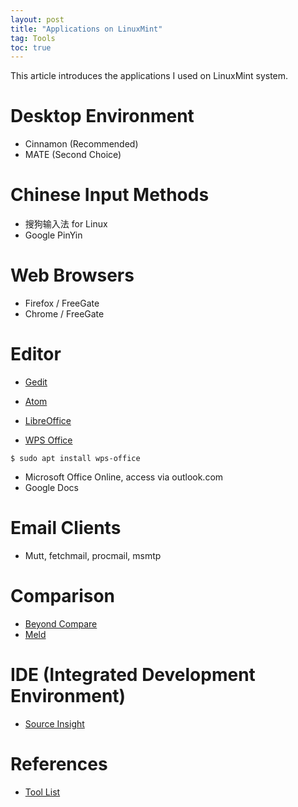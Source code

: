 ```yaml
---
layout: post
title: "Applications on LinuxMint"
tag: Tools
toc: true
---
```


This article introduces the applications I used on LinuxMint system.

<!--more-->

# Desktop Environment

* Cinnamon (Recommended)
* MATE (Second Choice)

# Chinese Input Methods

* 搜狗输入法 for Linux
* Google PinYin

# Web Browsers

* Firefox / FreeGate
* Chrome / FreeGate

# Editor

* [Gedit](https://wiki.gnome.org/Apps/Gedit)
* [Atom](https://atom.io/)

* [LibreOffice](http://www.libreoffice.org/)
* [WPS Office](https://www.wps.com/linux)

```
$ sudo apt install wps-office
```

* Microsoft Office Online, access via outlook.com
* Google Docs

# Email Clients

* Mutt, fetchmail, procmail, msmtp

# Comparison

* [Beyond Compare](http://www.scootersoftware.com/)
* [Meld](http://meldmerge.org/)

# IDE (Integrated Development Environment)

* [Source Insight](http://www.sourceinsight.com/)

# References

* <a href="{{ site.base-url }}/2016/06/05/tool-list.html">Tool List</a>

